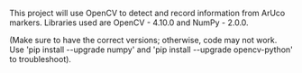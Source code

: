This project will use OpenCV to detect and record information from ArUco markers. Libraries used are OpenCV - 4.10.0 and NumPy - 2.0.0.

(Make sure to have the correct versions; otherwise, code may not work. Use 'pip install --upgrade numpy' and 'pip install --upgrade opencv-python' to troubleshoot).
